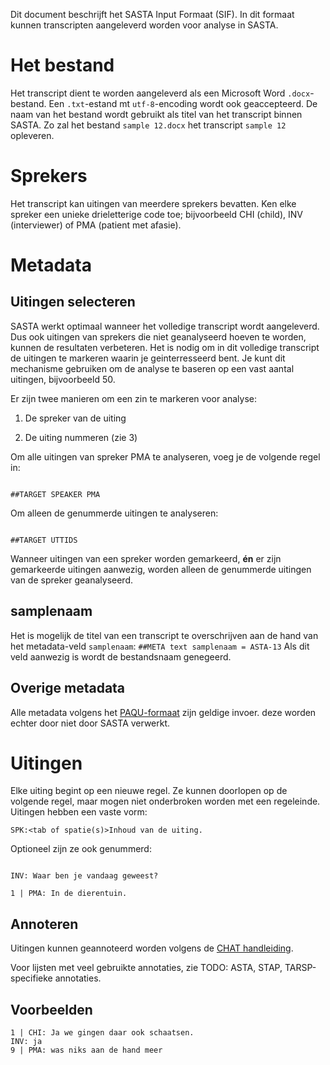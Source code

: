 Dit document beschrijft het SASTA Input Formaat (SIF). In dit formaat kunnen transcripten aangeleverd worden voor analyse in SASTA.

# Het bestand
Het transcript dient te worden aangeleverd als een Microsoft Word  `.docx`-bestand. Een `.txt`-estand mt `utf-8`-encoding wordt ook geaccepteerd. De naam van het bestand wordt gebruikt als titel van het transcript binnen SASTA. Zo zal het bestand `sample 12.docx` het transcript `sample 12` opleveren.

# Sprekers
Het transcript kan uitingen van meerdere sprekers bevatten. Ken elke spreker een unieke drieletterige code toe; bijvoorbeeld CHI (child), INV (interviewer) of PMA (patient met afasie).


#  Metadata
## Uitingen selecteren
SASTA werkt optimaal wanneer het volledige transcript wordt aangeleverd. Dus ook uitingen van sprekers die niet geanalyseerd hoeven te worden, kunnen de resultaten verbeteren. Het is nodig om in dit volledige transcript de uitingen te markeren waarin je geinterresseerd bent. Je kunt dit mechanisme gebruiken om de analyse te baseren op een vast aantal uitingen, bijvoorbeeld 50.

Er zijn twee manieren om een zin te markeren voor analyse:

1. De spreker van de uiting

2. De uiting nummeren (zie 3)

Om alle uitingen van spreker PMA te analyseren, voeg je de volgende regel in:

```

##TARGET SPEAKER PMA

```

Om alleen de genummerde uitingen te analyseren:

```

##TARGET UTTIDS

```

Wanneer uitingen van een spreker worden gemarkeerd, **én** er zijn gemarkeerde uitingen aanwezig, worden alleen de genummerde uitingen van de spreker geanalyseerd.

## samplenaam
Het is mogelijk de titel van een transcript te overschrijven aan de hand van het metadata-veld `samplenaam`:
```##META text samplenaam = ASTA-13```
Als dit veld aanwezig is wordt de bestandsnaam genegeerd.

## Overige metadata
Alle metadata volgens het [PAQU-formaat](https://paqu.let.rug.nl:8068/info.html#credits) zijn geldige invoer. deze worden echter door niet door SASTA verwerkt.

# Uitingen

Elke uiting begint op een nieuwe regel. Ze kunnen doorlopen op de volgende regel, maar mogen niet onderbroken worden met een regeleinde. Uitingen hebben een vaste vorm:

```
SPK:<tab of spatie(s)>Inhoud van de uiting.

```

Optioneel zijn ze ook genummerd:

```

INV: Waar ben je vandaag geweest?

1 | PMA: In de dierentuin.

```



## Annoteren
Uitingen kunnen geannoteerd worden volgens de [CHAT handleiding][chat-manual].


Voor lijsten met veel gebruikte annotaties, zie TODO: ASTA, STAP, TARSP-specifieke annotaties.

## Voorbeelden
```
1 | CHI: Ja we gingen daar ook schaatsen.
INV: ja
9 | PMA: was niks aan de hand meer

```

[chat-manual]: https://talkbank.org/manuals/CHAT.pdf
